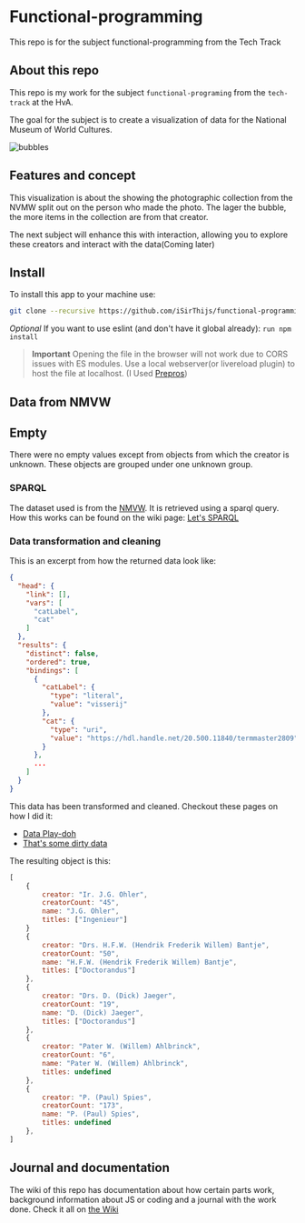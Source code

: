 # Functional-programming
This repo is for the subject functional-programming from the Tech Track

## About this repo
This repo is my work for the subject `functional-programing` from the `tech-track` at the HvA. 

The goal for the subject is to create a visualization of data for the National Museum of World Cultures. 

![bubbles](https://github.com/iSirThijs/functional-programming/wiki/images/endresultScreen.png)

## Features and concept
This visualization is about the showing the photographic collection from the NVMW split out on the person who made the photo. The lager the bubble, the more items in the collection are from that creator.

The next subject will enhance this with interaction, allowing you to explore these creators and interact with the data(Coming later)

## Install

To install this app to your machine use:
```bash
git clone --recursive https://github.com/iSirThijs/functional-programming.git
```

*Optional*
If you want to use eslint (and don't have it global already): `run npm install`

> **Important** Opening the file in the browser will not work due to CORS issues with ES modules. Use a local webserver(or livereload plugin) to host the file at localhost. (I Used [Prepros](https://prepros.io))

## Data from NMVW

## Empty
There were no empty values except from objects from which the creator is unknown. These objects are grouped under one unknown group.

### SPARQL
The dataset used is from the [NMVW](http://museumovermensen.nl). It is retrieved using a sparql query. How this works can be found on the wiki page: [Let's SPARQL]([https](https://github.com/iSirThijs/functional-programming/wiki/data_sparql_query))

### Data transformation and cleaning
This is an excerpt from how the returned data look like:

```json
{
  "head": {
    "link": [],
    "vars": [
      "catLabel",
      "cat"
    ]
  },
  "results": {
    "distinct": false,
    "ordered": true,
    "bindings": [
      {
        "catLabel": {
          "type": "literal",
          "value": "visserij"
        },
        "cat": {
          "type": "uri",
          "value": "https://hdl.handle.net/20.500.11840/termmaster2809"
        }
	  },
	  ...
	]
  }
}
```

This data has been transformed and cleaned. Checkout these pages on how I did it: 
* [Data Play-doh](https://github.com/iSirThijs/functional-programming/wiki/data_transform)
* [That's some dirty data](https://github.com/iSirThijs/functional-programming/wiki/data_cleaning)

The resulting object is this: 
```js
[
	{ 
		creator: "Ir. J.G. Ohler",
		creatorCount: "45", 
		name: "J.G. Ohler",
		titles: ["Ingenieur"]
	}
	{
		creator: "Drs. H.F.W. (Hendrik Frederik Willem) Bantje",
		creatorCount: "50", 
		name: "H.F.W. (Hendrik Frederik Willem) Bantje", 
		titles: ["Doctorandus"]
	},
	{
		creator: "Drs. D. (Dick) Jaeger", 
		creatorCount: "19", 
		name: "D. (Dick) Jaeger", 
		titles: ["Doctorandus"]
	},
	{
		creator: "Pater W. (Willem) Ahlbrinck",
		creatorCount: "6", 
		name: "Pater W. (Willem) Ahlbrinck", 
		titles: undefined
	},
	{
		creator: "P. (Paul) Spies",
		creatorCount: "173",
		name: "P. (Paul) Spies", 
		titles: undefined
	},
]
```

## Journal and documentation
The wiki of this repo has documentation about how certain parts work, background information about JS or coding and a journal with the work done.
Check it all on [the Wiki](https://github.com/iSirThijs/functional-programming/wiki)